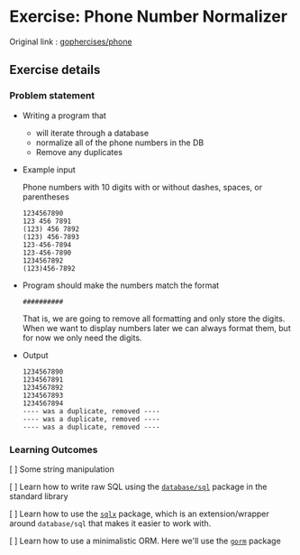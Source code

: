 # Exercise: Phone Number Normalizer

Original link : [gophercises/phone](https://github.com/gophercises/phone)

## Exercise details

### Problem statement
- Writing a program that 
    - will iterate through a database
    - normalize all of the phone numbers in the DB
    - Remove any duplicates

- Example input

    Phone numbers with 10 digits with or without dashes, spaces, or parentheses


    ```
    1234567890
    123 456 7891
    (123) 456 7892
    (123) 456-7893
    123-456-7894
    123-456-7890
    1234567892
    (123)456-7892
    ```

- Program should make the numbers match the format
    ```
    ##########
    ```
    That is, we are going to remove all formatting and only store the digits. When we want to display numbers later we can always format them, but for now we only need the digits.

- Output

    ```
    1234567890
    1234567891
    1234567892
    1234567893
    1234567894
    ---- was a duplicate, removed ----
    ---- was a duplicate, removed ----
    ---- was a duplicate, removed ----
    ```

### Learning Outcomes
[ ] Some string manipulation

[ ] Learn how to write raw SQL using the [`database/sql`](https://golang.org/pkg/database/sql/) package in the standard library

[ ] Learn how to use the [`sqlx`](https://github.com/jmoiron/sqlx) package, which is an extension/wrapper around `database/sql` that makes it easier to work with.

[ ] Learn how to use a minimalistic ORM. Here we'll use the [`gorm`](https://github.com/jinzhu/gorm) package

